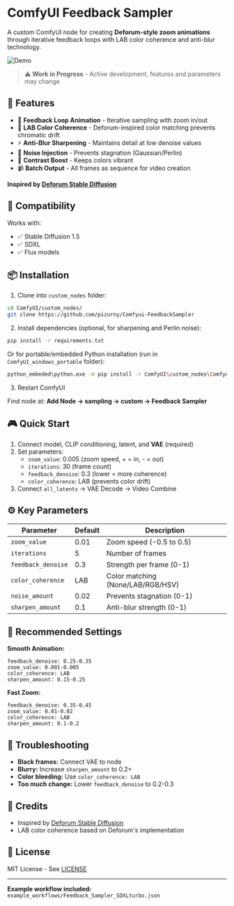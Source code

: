 # ComfyUI Feedback Sampler

A custom ComfyUI node for creating **Deforum-style zoom animations** through iterative feedback loops with LAB color coherence and anti-blur technology.

![Demo](demo.gif)

> **⚠️ Work in Progress** - Active development, features and parameters may change

## 🎯 Features

- 🔄 **Feedback Loop Animation** - Iterative sampling with zoom in/out
- 🎨 **LAB Color Coherence** - Deforum-inspired color matching prevents chromatic drift
- ⚡ **Anti-Blur Sharpening** - Maintains detail at low denoise values
- 🎲 **Noise Injection** - Prevents stagnation (Gaussian/Perlin)
- 🌈 **Contrast Boost** - Keeps colors vibrant
- 📹 **Batch Output** - All frames as sequence for video creation

**Inspired by [Deforum Stable Diffusion](https://github.com/deforum-art/sd-webui-deforum)**

## 🔧 Compatibility

Works with:
- ✅ Stable Diffusion 1.5
- ✅ SDXL
- ✅ Flux models

## 📦 Installation

1. Clone into `custom_nodes` folder:
```bash
cd ComfyUI/custom_nodes/
git clone https://github.com/pizurny/Comfyui-FeedbackSampler
```

2. Install dependencies (optional, for sharpening and Perlin noise):
```bash
pip install -r requirements.txt
```

Or for portable/embedded Python installation (run in `ComfyUI_windows_portable` folder):
```bash
python_embeded\python.exe -m pip install -r ComfyUI\custom_nodes\Comfyui-FeedbackSampler\requirements.txt
```

3. Restart ComfyUI

Find node at: **Add Node → sampling → custom → Feedback Sampler**

## 🎮 Quick Start

1. Connect model, CLIP conditioning, latent, and **VAE** (required)
2. Set parameters:
   - `zoom_value`: 0.005 (zoom speed, + = in, - = out)
   - `iterations`: 30 (frame count)
   - `feedback_denoise`: 0.3 (lower = more coherence)
   - `color_coherence`: LAB (prevents color drift)
3. Connect `all_latents` → VAE Decode → Video Combine

## ⚙️ Key Parameters

| Parameter | Default | Description |
|-----------|---------|-------------|
| `zoom_value` | 0.01 | Zoom speed (-0.5 to 0.5) |
| `iterations` | 5 | Number of frames |
| `feedback_denoise` | 0.3 | Strength per frame (0-1) |
| `color_coherence` | LAB | Color matching (None/LAB/RGB/HSV) |
| `noise_amount` | 0.02 | Prevents stagnation (0-1) |
| `sharpen_amount` | 0.1 | Anti-blur strength (0-1) |

## 🎯 Recommended Settings

**Smooth Animation:**
```
feedback_denoise: 0.25-0.35
zoom_value: 0.001-0.005
color_coherence: LAB
sharpen_amount: 0.15-0.25
```

**Fast Zoom:**
```
feedback_denoise: 0.35-0.45
zoom_value: 0.01-0.02
color_coherence: LAB
sharpen_amount: 0.1-0.2
```

## 🐛 Troubleshooting

- **Black frames:** Connect VAE to node
- **Blurry:** Increase `sharpen_amount` to 0.2+
- **Color bleeding:** Use `color_coherence: LAB`
- **Too much change:** Lower `feedback_denoise` to 0.2-0.3

## 📝 Credits

- Inspired by [Deforum Stable Diffusion](https://github.com/deforum-art/sd-webui-deforum)
- LAB color coherence based on Deforum's implementation

## 📄 License

MIT License - See [LICENSE](LICENSE)

---

**Example workflow included:** `example_workflows/Feedback_Sampler_SDXLturbo.json`